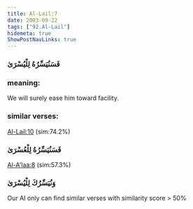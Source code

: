 ```yaml
---
title: Al-Lail:7
date: 2003-09-22
tags: ["92.Al-Lail"]
hidemeta: true 
ShowPostNavLinks: true 
---
```

### فَسَنُيَسِّرُهُ لِلْيُسْرَىٰ
### meaning: 
We will surely ease him toward facility.
### similar verses: 

[Al-Lail:10](/92/10) (sim:74.2%)

### فَسَنُيَسِّرُهُ لِلْعُسْرَىٰ

[Al-A'laa:8](/87/8) (sim:57.3%)

### وَنُيَسِّرُكَ لِلْيُسْرَىٰ

Our AI only can find similar verses with similarity score > 50% 


